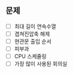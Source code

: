 ## 문제

- [ ] 최대 길이 연속수열
- [ ] 겹쳐진압축 해제
- [ ] 현관문 출입 순서
- [ ] 피부과
- [ ] CPU 스케쥴링
- [ ] 가장 많이 사용된 회의실
